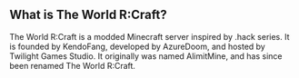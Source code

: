 What is The World R:Craft?
---

The World R:Craft is a modded Minecraft server inspired by .hack series. It is founded by KendoFang, developed by AzureDoom, and hosted by Twilight Games Studio. It originally was named AlimitMine, and has since been renamed The World R:Craft.